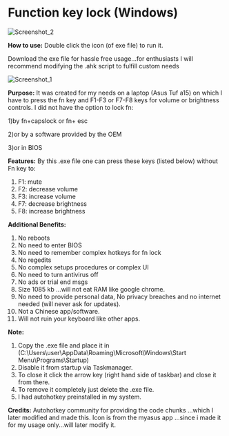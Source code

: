 # Function key lock (Windows) 


![Screenshot_2](https://user-images.githubusercontent.com/76086728/102328648-56051d80-3fad-11eb-8c33-4e2360c525fe.png)


**How to use:**
Double click the icon (of exe file) to run it.

Download the exe file for hassle free usage...for enthusiasts I will recommend modifying the .ahk script to fulfill custom needs


![Screenshot_1](https://user-images.githubusercontent.com/76086728/102328417-0f172800-3fad-11eb-80a6-cbb15a8c1848.png)


**Purpose:**
It was created for my needs on a laptop (Asus Tuf a15) on which I have to press the fn key and F1-F3 or F7-F8 keys for volume or brightness controls.
I did not have the option to lock fn:

1)by fn+capslock or fn+ esc 

2)or by a software provided by the OEM 

3)or in BIOS

**Features:**
By this .exe file one can press these keys (listed below) without Fn key to:
1) F1: mute 
2) F2: decrease volume
3) F3: increase volume
4) F7: decrease brightness
5) F8: increase brightness

**Additional Benefits:**

1) No reboots
2) No need to enter BIOS
3) No need to remember complex hotkeys for fn lock
4) No regedits
5) No complex setups procedures or complex UI
6) No need to turn antivirus off
7) No ads or trial end msgs
8) Size 1085 kb ...will not eat RAM like google chrome.
9) No need to provide personal data, No privacy breaches and no internet needed (will never ask for updates).
10) Not a Chinese app/software.
11) Will not ruin your keyboard like other apps.

**Note:** 
1) Copy the .exe file and place it in (C:\Users\user\AppData\Roaming\Microsoft\Windows\Start Menu\Programs\Startup) 
2) Disable it from startup via Taskmanager.
3) To close it click the arrow key (right hand side of taskbar) and close it from there.
4) To remove it completely just delete the .exe file.
5) I had autohotkey preinstalled in my system.

**Credits:**
Autohotkey community for providing the code chunks ...which I later modified and made this.
Icon is from the myasus app ...since i made it for my usage only...will later modify it. 
